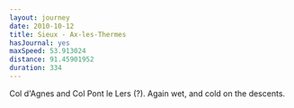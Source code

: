 ```yaml
---
layout: journey
date: 2010-10-12
title: Sieux - Ax-les-Thermes
hasJournal: yes
maxSpeed: 53.913024
distance: 91.45901952
duration: 334
---
```

Col d'Agnes and Col Pont le Lers (?). Again wet, and cold on the descents.